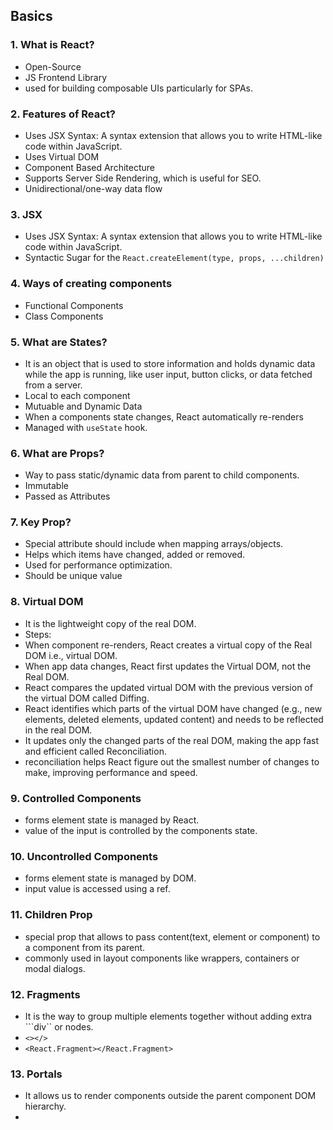 ## Basics
### 1. What is React?
- Open-Source
- JS Frontend Library
- used for building composable UIs particularly for SPAs.

### 2. Features of React?
- Uses JSX Syntax: A syntax extension that allows you to write HTML-like code within JavaScript.
- Uses Virtual DOM
- Component Based Architecture
- Supports Server Side Rendering, which is useful for SEO.
- Unidirectional/one-way data flow

### 3. JSX
- Uses JSX Syntax: A syntax extension that allows you to write HTML-like code within JavaScript.
- Syntactic Sugar for the ```React.createElement(type, props, ...children)```

### 4. Ways of creating components
- Functional Components
- Class Components

### 5. What are States?
- It is an object that is used to store information and holds dynamic data while the app is running, like user input, button clicks, or data fetched from a server.
- Local to each component
- Mutuable and Dynamic Data
- When a components state changes, React automatically re-renders
- Managed with ```useState``` hook.

### 6. What are Props?
- Way to pass static/dynamic data from parent to child components.
- Immutable
- Passed as Attributes

### 7. Key Prop?
- Special attribute should include when mapping arrays/objects.
- Helps which items have changed, added or removed.
- Used for performance optimization.
- Should be unique value

### 8. Virtual DOM
- It is the lightweight copy of the real DOM.
- Steps:
 - When component re-renders, React creates a virtual copy of the Real DOM i.e., virtual DOM.
 - When app data changes, React first updates the Virtual DOM, not the Real DOM.
 - React compares the updated virtual DOM with the previous version of the virtual DOM called Diffing.
 - React identifies which parts of the virtual DOM have changed (e.g., new elements, deleted elements, updated content) and needs to be reflected in the real DOM.
 - It updates only the changed parts of the real DOM, making the app fast and efficient called Reconciliation.
 - reconciliation helps React figure out the smallest number of changes to make, improving performance and speed.

 ### 9. Controlled Components
 - forms element state is managed by React.
 - value of the input is controlled by the components state.

 ### 10. Uncontrolled Components
 - forms element state is managed by DOM.
 - input value is accessed using a ref.

 ### 11. Children Prop
 - special prop that allows to pass content(text, element or component) to a component from its parent.
 - commonly used in layout components like wrappers, containers or modal dialogs.

 ### 12. Fragments
 - It is the way to group multiple elements together without adding extra ```div`` or nodes.
 - ```<></>```
 - ```<React.Fragment></React.Fragment>```

 ### 13. Portals
 - It allows us to render components outside the parent component DOM hierarchy.
 - 